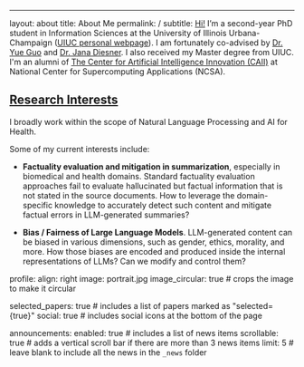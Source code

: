 ---
layout: about
title: About Me
permalink: /
subtitle: <a href='#'>Hi!</a> I’m a second-year PhD student in Information Sciences at the University of Illinois Urbana-Champaign ([UIUC personal webpage](https://ischool.illinois.edu/people/zhiwen-jerome-you)). I am fortunately co-advised by [Dr. Yue Guo](https://yueguo-50.github.io/) and [Dr. Jana Diesner](https://jdiesnerlab.ischool.illinois.edu/). I also received my Master degree from UIUC. I'm an alumni of [The Center for Artificial Intelligence Innovation (CAII)](https://ai.ncsa.illinois.edu/) at National Center for Supercomputing Applications (NCSA).


## <a href='#'>Research Interests</a>

I broadly work within the scope of Natural Language Processing and AI for Health.

Some of my current interests include:

- **Factuality evaluation and mitigation in summarization**, especially in biomedical and health domains. Standard factuality evaluation approaches fail to evaluate hallucinated but factual information that is not stated in the source documents. How to leverage the domain-specific knowledge to accurately detect such content and mitigate factual errors in LLM-generated summaries?

- **Bias / Fairness of Large Language Models**. LLM-generated content can be biased in various dimensions, such as gender, ethics, morality, and more. How those biases are encoded and produced inside the internal representations of LLMs? Can we modify and control them?


profile:
  align: right
  image: portrait.jpg
  image_circular: true # crops the image to make it circular

selected_papers: true # includes a list of papers marked as "selected={true}"
social: true # includes social icons at the bottom of the page

announcements:
  enabled: true # includes a list of news items
  scrollable: true # adds a vertical scroll bar if there are more than 3 news items
  limit: 5 # leave blank to include all the news in the `_news` folder


